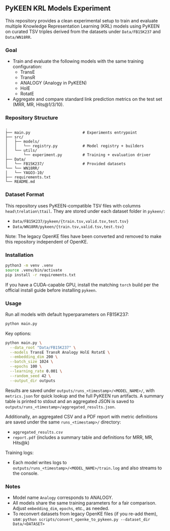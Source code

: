 ## PyKEEN KRL Models Experiment

This repository provides a clean experimental setup to train and evaluate multiple Knowledge Representation Learning (KRL) models using PyKEEN on curated TSV triples derived from the datasets under `Data/FB15K237` and `Data/WN18RR`.

### Goal
- Train and evaluate the following models with the same training configuration:
  - TransE
  - TransR
  - ANALOGY (Analogy in PyKEEN)
  - HolE
  - RotatE
- Aggregate and compare standard link prediction metrics on the test set (MRR, MR, Hits@1/3/10).

### Repository Structure
```
.
├── main.py                       # Experiments entrypoint
├── src/
│   ├── models/
│   │   └── registry.py           # Model registry + builders
│   └── utils/
│       └── experiment.py         # Training + evaluation driver
├── Data/
│   └── FB15K237/                 # Provided datasets
└── └── WN18RR/
│   └── YAGO3-10/
├── requirements.txt
└── README.md
```

### Dataset Format
This repository uses PyKEEN-compatible TSV files with columns `head\trelation\ttail`. They are stored under each dataset folder in `pykeen/`:
- `Data/FB15K237/pykeen/{train.tsv,valid.tsv,test.tsv}`
- `Data/WN18RR/pykeen/{train.tsv,valid.tsv,test.tsv}`

Note: The legacy OpenKE files have been converted and removed to make this repository independent of OpenKE.

### Installation
```bash
python3 -m venv .venv
source .venv/bin/activate
pip install -r requirements.txt
```

If you have a CUDA-capable GPU, install the matching `torch` build per the official install guide before installing `pykeen`.

### Usage
Run all models with default hyperparameters on FB15K237:
```bash
python main.py
```

Key options:
```bash
python main.py \
  --data_root "Data/FB15K237" \
  --models TransE TransR Analogy HolE RotatE \
  --embedding_dim 200 \
  --batch_size 1024 \
  --epochs 100 \
  --learning_rate 0.001 \
  --random_seed 42 \
  --output_dir outputs
```

Results are saved under `outputs/runs_<timestamp>/<MODEL_NAME>/`, with `metrics.json` for quick lookup and the full PyKEEN run artifacts. A summary table is printed to stdout and an aggregated JSON is saved to `outputs/runs_<timestamp>/aggregated_results.json`.

Additionally, an aggregated CSV and a PDF report with metric definitions are saved under the same `runs_<timestamp>/` directory:
- `aggregated_results.csv`
- `report.pdf` (includes a summary table and definitions for MRR, MR, Hits@k)

Training logs:
- Each model writes logs to `outputs/runs_<timestamp>/<MODEL_NAME>/train.log` and also streams to the console.

### Notes
- Model name `Analogy` corresponds to ANALOGY.
- All models share the same training parameters for a fair comparison. Adjust `embedding_dim`, `epochs`, etc., as needed.
- To reconvert datasets from legacy OpenKE files (if you re-add them), use: `python scripts/convert_openke_to_pykeen.py --dataset_dir Data/<DATASET>`


